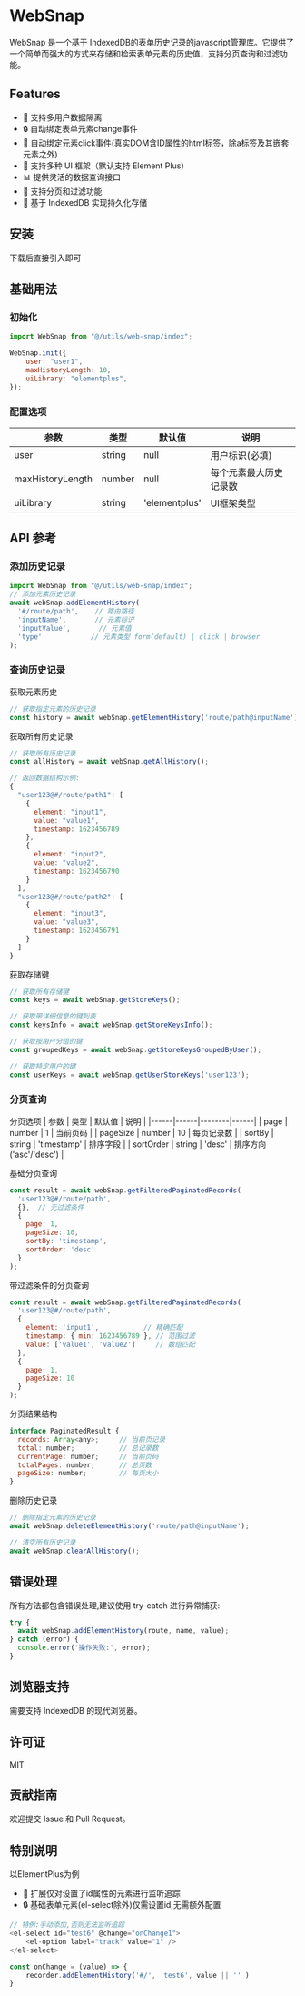 # WebSnap

WebSnap 是一个基于 IndexedDB的表单历史记录的javascript管理库。它提供了一个简单而强大的方式来存储和检索表单元素的历史值，支持分页查询和过滤功能。

## Features

- 📝 支持多用户数据隔离
- 🔒 自动绑定表单元素change事件
- 🎯 自动绑定元素click事件(真实DOM含ID属性的html标签，除a标签及其嵌套元素之外)
- 🔄 支持多种 UI 框架（默认支持 Element Plus）
- 📊 提供灵活的数据查询接口
- 🎯 支持分页和过滤功能
- 💾 基于 IndexedDB 实现持久化存储

## 安装
下载后直接引入即可

## 基础用法
### 初始化

```javascript
import WebSnap from "@/utils/web-snap/index";

WebSnap.init({
	user: "user1",
	maxHistoryLength: 10,
	uiLibrary: "elementplus",
});
```
### 配置选项
| 参数 | 类型 | 默认值 | 说明 |
|------|------|--------|------|
| user | string | null | 用户标识(必填) |
| maxHistoryLength | number | null | 每个元素最大历史记录数 |
| uiLibrary | string | 'elementplus' | UI框架类型 |

## API 参考
### 添加历史记录
```javascript
import WebSnap from "@/utils/web-snap/index";
// 添加元素历史记录
await webSnap.addElementHistory(
  '#/route/path',    // 路由路径
  'inputName',       // 元素标识
  'inputValue',       // 元素值
  'type'			// 元素类型 form(default) | click | browser
);
```
### 查询历史记录
获取元素历史
```javascript
// 获取指定元素的历史记录
const history = await webSnap.getElementHistory('route/path@inputName');

```
获取所有历史记录
```javascript
// 获取所有历史记录
const allHistory = await webSnap.getAllHistory();

// 返回数据结构示例:
{
  "user123@#/route/path1": [
    {
      element: "input1",
      value: "value1",
      timestamp: 1623456789
    },
    {
      element: "input2", 
      value: "value2",
      timestamp: 1623456790
    }
  ],
  "user123@#/route/path2": [
    {
      element: "input3",
      value: "value3", 
      timestamp: 1623456791
    }
  ]
}

```

获取存储键
```javascript
// 获取所有存储键
const keys = await webSnap.getStoreKeys();

// 获取带详细信息的键列表
const keysInfo = await webSnap.getStoreKeysInfo();

// 获取按用户分组的键
const groupedKeys = await webSnap.getStoreKeysGroupedByUser();

// 获取特定用户的键
const userKeys = await webSnap.getUserStoreKeys('user123');

```

### 分页查询
分页选项
| 参数 | 类型 | 默认值 | 说明 |
|------|------|--------|------|
| page | number | 1 | 当前页码 |
| pageSize | number | 10 | 每页记录数 |
| sortBy | string | 'timestamp' | 排序字段 |
| sortOrder | string | 'desc' | 排序方向('asc'/'desc') |

基础分页查询

```javascript
const result = await webSnap.getFilteredPaginatedRecords(
  'user123@#/route/path',
  {},  // 无过滤条件
  {
    page: 1,
    pageSize: 10,
    sortBy: 'timestamp',
    sortOrder: 'desc'
  }
);

```
带过滤条件的分页查询
```javascript
const result = await webSnap.getFilteredPaginatedRecords(
  'user123@#/route/path',
  {
    element: 'input1',           // 精确匹配
    timestamp: { min: 1623456789 }, // 范围过滤
    value: ['value1', 'value2']     // 数组匹配
  },
  {
    page: 1,
    pageSize: 10
  }
);

```
分页结果结构
```javascript
interface PaginatedResult {
  records: Array<any>;     // 当前页记录
  total: number;           // 总记录数
  currentPage: number;     // 当前页码
  totalPages: number;      // 总页数
  pageSize: number;        // 每页大小
}


```
删除历史记录

```javascript
// 删除指定元素的历史记录
await webSnap.deleteElementHistory('route/path@inputName');

// 清空所有历史记录
await webSnap.clearAllHistory();

```
## 错误处理
所有方法都包含错误处理,建议使用 try-catch 进行异常捕获:

```javascript
try {
  await webSnap.addElementHistory(route, name, value);
} catch (error) {
  console.error('操作失败:', error);
}

```

## 浏览器支持
需要支持 IndexedDB 的现代浏览器。

## 许可证
MIT

## 贡献指南
欢迎提交 Issue 和 Pull Request。

## 特别说明

以ElementPlus为例

- 📝 扩展仅对设置了id属性的元素进行监听追踪
- 🔒 基础表单元素(el-select除外)仅需设置id,无需额外配置

```javascript
// 特例:手动添加,否则无法监听追踪
<el-select id="test6" @change="onChange1">
	<el-option label="track" value="1" />
</el-select>

const onChange = (value) => {
	recorder.addElementHistory('#/', 'test6', value || '' )
}
```




